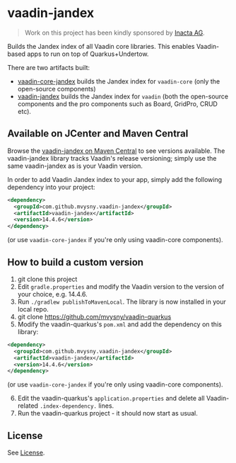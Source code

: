 # vaadin-jandex

> Work on this project has been kindly sponsored by [Inacta AG](https://inacta.ch).

Builds the Jandex index of all Vaadin core libraries. This enables Vaadin-based
apps to run on top of Quarkus+Undertow.

There are two artifacts built:

* [vaadin-core-jandex](vaadin-core-jandex) builds the Jandex index for `vaadin-core` (only
  the open-source components)
* [vaadin-jandex](vaadin-jandex) builds the Jandex index for `vaadin`
  (both the open-source components and the pro components such as Board, GridPro,
  CRUD etc).

## Available on JCenter and Maven Central

Browse the [vaadin-jandex on Maven Central](https://repo1.maven.org/maven2/com/github/mvysny/vaadin-jandex/)
to see versions available. The vaadin-jandex library tracks Vaadin's release versioning;
simply use the same vaadin-jandex as is your Vaadin version.

In order to add Vaadin Jandex index to your app, simply add the
following dependency into your project:

```xml
<dependency>
  <groupId>com.github.mvysny.vaadin-jandex</groupId>
  <artifactId>vaadin-jandex</artifactId>
  <version>14.4.6</version>
</dependency>
```

(or use `vaadin-core-jandex` if you're only using vaadin-core components).

## How to build a custom version

1. git clone this project
2. Edit `gradle.properties` and modify the Vaadin version to the version of your choice, e.g. 14.4.6.
3. Run `./gradlew publishToMavenLocal`. The library is now installed in your local repo.
4. git clone https://github.com/mvysny/vaadin-quarkus
5. Modify the vaadin-quarkus's `pom.xml` and add the dependency on this library:

```xml
<dependency>
  <groupId>com.github.mvysny.vaadin-jandex</groupId>
  <artifactId>vaadin-jandex</artifactId>
  <version>14.4.6</version>
</dependency>
```

(or use `vaadin-core-jandex` if you're only using vaadin-core components).

6. Edit the vaadin-quarkus's `application.properties` and delete all Vaadin-related
   `.index-dependency.` lines.
7. Run the vaadin-quarkus project - it should now start as usual.

## License

See [License](LICENSE.txt).
